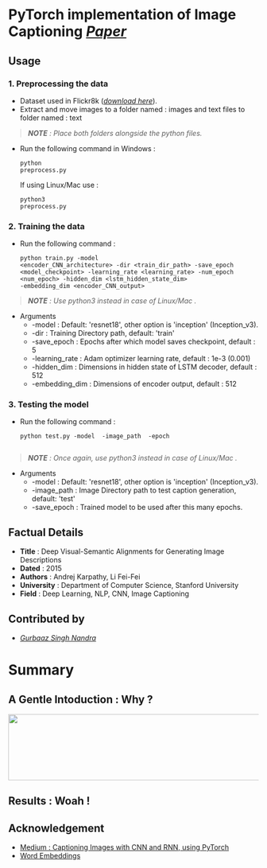 # PyTorch implementation of Image Captioning [*Paper*](https://cs.stanford.edu/people/karpathy/cvpr2015.pdf)

## Usage 

### 1. Preprocessing the data
* Dataset used in Flickr8k ([*download here*](https://www.kaggle.com/shadabhussain/flickr8k)). 
* Extract and move images to a folder named : images and text files to folder named : text
> ***NOTE** : Place both folders alongside the python files.*
* Run the following command in Windows : 
      <pre><code>python preprocess.py
      </code></pre>
      If using Linux/Mac use : 
      <pre><code>python3 preprocess.py
      </code></pre>
      
### 2. Training the data
* Run the following command : 
      <pre><code>python train.py -model <encoder_CNN_architecture> -dir <train_dir_path> -save_epoch <model_checkpoint> -learning_rate <learning_rate> -num_epoch <num_epoch> -hidden_dim <lstm_hidden_state_dim> -embedding_dim <encoder_CNN_output>
      </code></pre>
> ***NOTE** : Use python3 instead in case of Linux/Mac .*
* Arguments
  * -model : Default: 'resnet18', other option is 'inception' (Inception_v3).
  * -dir : Training Directory path, default: 'train'
  * -save_epoch : Epochs after which model saves checkpoint, default : 5
  * -learning_rate : Adam optimizer learning rate, default : 1e-3 (0.001)
  * -hidden_dim : Dimensions in hidden state of LSTM decoder, default : 512
  * -embedding_dim : Dimensions of encoder output, default : 512

### 3. Testing the model
* Run the following command : 
    <pre><code>python test.py -model <encoder_CNN_architecture> -image_path <image_path> -epoch<epoch_num>
      </code></pre>
> ***NOTE** : Once again, use python3 instead in case of Linux/Mac .*
* Arguments
  * -model : Default: 'resnet18', other option is 'inception' (Inception_v3).
  * -image_path : Image Directory path to test caption generation, default: 'test'
  * -save_epoch : Trained model to be used after this many epochs.


## Factual Details
- **Title** : Deep Visual-Semantic Alignments for Generating Image Descriptions
- **Dated** : 2015
- **Authors** : Andrej Karpathy, Li Fei-Fei
- **University** : Department of Computer Science, Stanford University
- **Field** : Deep Learning, NLP, CNN, Image Captioning

## Contributed by
- [*Gurbaaz Singh Nandra*](https://github.com/gurbaaz27)

# Summary

## A Gentle Intoduction : Why ? 

<p align="center">
  <img width="572" height="133" src="images/infogan5.png">
</p>

## Results : Woah !

## Acknowledgement
- [Medium : Captioning Images with CNN and RNN, using PyTorch](https://medium.com/@stepanulyanin/captioning-images-with-pytorch-bc592e5fd1a3)
- [Word Embeddings](https://pytorch.org/tutorials/beginner/nlp/word_embeddings_tutorial.html)


